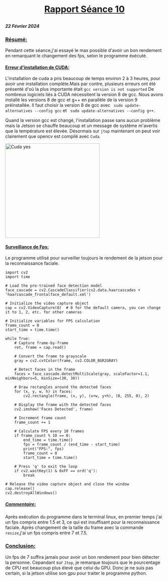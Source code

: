 # <p align="center"><ins> Rapport Séance 10
##### 22 Février 2024
### <ins>Résumé:
Pendant cette séance,j'ai essayé le max possible d'avoir un bon rendement en remarquant le changement des fps, selon le programme éxécuté.

#### <ins>Erreur d'installation de CUDA:
L'installation de cuda a pris beaucoup de temps environ 2 à 3 heures, pour avoir une installation complète.Mais par contre, plusieurs erreurs ont été présenté d'où la plus importante était `gcc version is not supported`
De nombreux logiciels liés à CUDA nécessitent la version 8 de gcc.
Nous avons installé les versions 8 de gcc et g++ en parallèle de la version 9 préinstallée.
Il  faut  choisir la  version 8 de gcc avec ` sudo update-alternatives --config gcc` et ` sudo update-alternatives --config g++`.

Quand la version gcc est changé, l'installation passe sans aucun problème mais la Jetson se chauffe beaucoup et un message de système m'avertis que la température est élevée.
Désormais sur `jtop` maintenant on peut voir clairement que opencv est compilé avec `Cuda`.

<img src="https://github.com/YoussefMiriXX/Militech-Project/blob/767fab1fe9030b44ffb8912fc9b72f906f249bb1/Youssef%20Miri/Images/cuda.png" width="300" alt="Cuda yes">

#### <ins> Surveillance de Fps:
Le programme utilisé pour surveiller toujours le rendement de la jetson pour  la reconnaissance faciale.

```
import cv2
import time

# Load the pre-trained face detection model
face_cascade = cv2.CascadeClassifier(cv2.data.haarcascades + 'haarcascade_frontalface_default.xml')

# Initialize the video capture object
cap = cv2.VideoCapture(0)  # 0 for the default camera, you can change it to 1, 2, etc. for other cameras

# Initialize variables for FPS calculation
frame_count = 0
start_time = time.time()

while True:
    # Capture frame-by-frame
    ret, frame = cap.read()

    # Convert the frame to grayscale
    gray = cv2.cvtColor(frame, cv2.COLOR_BGR2GRAY)

    # Detect faces in the frame
    faces = face_cascade.detectMultiScale(gray, scaleFactor=1.1, minNeighbors=5, minSize=(30, 30))

    # Draw rectangles around the detected faces
    for (x, y, w, h) in faces:
        cv2.rectangle(frame, (x, y), (x+w, y+h), (0, 255, 0), 2)

    # Display the frame with the detected faces
    cv2.imshow('Faces Detected', frame)

    # Increment frame count
    frame_count += 1

    # Calculate FPS every 10 frames
    if frame_count % 10 == 0:
        end_time = time.time()
        fps = frame_count / (end_time - start_time)
        print("FPS:", fps)
        frame_count = 0
        start_time = time.time()

    # Press 'q' to exit the loop
    if cv2.waitKey(1) & 0xFF == ord('q'):
        break

# Release the video capture object and close the window
cap.release()
cv2.destroyAllWindows()
```
##### <ins> Commentaire: 
Après exécution du programme dans le terminal linux, en premier temps j'ai un fps compris entre 1.5 et 3, ce qui est insuffisant pour la reconnaissance faciale.
Après changement de la taille du frame avec la commande `resize`,j'ai un fps compris entre 7 et 7.5.

### <ins>Conclusion:
Un fps de 7 suffira jamais pour avoir un bon rendement pour bien détecter la personne.
Cepandant sur `Jtop`, je remarque toujours que le pourcentage de CPU est beaucoup plus élevé que celui du GPU.
Donc je ne suis pas certain, si la jetson utilise son gpu pour traiter le programme python.
